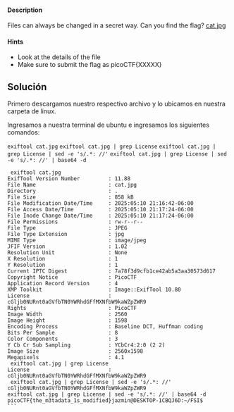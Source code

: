 #### Description

[](https://github.com/JazSparrow/Hacking-notes-2025/blob/main/Hacking-notes-2025/PicoCTF/Tarea%203%20-%20Forensic/01_information.md#description)

Files can always be changed in a secret way. Can you find the flag? [cat.jpg](https://mercury.picoctf.net/static/e5825f58ef798fdd1af3f6013592a971/cat.jpg)

#### Hints

[](https://github.com/JazSparrow/Hacking-notes-2025/blob/main/Hacking-notes-2025/PicoCTF/Tarea%203%20-%20Forensic/01_information.md#hints)

- Look at the details of the file
- Make sure to submit the flag as picoCTF{XXXXX}

## Solución

[](https://github.com/JazSparrow/Hacking-notes-2025/blob/main/Hacking-notes-2025/PicoCTF/Tarea%203%20-%20Forensic/01_information.md#soluci%C3%B3n)

Primero descargamos nuestro respectivo archivo y lo ubicamos en nuestra carpeta de linux.

Ingresamos a nuestra terminal de ubuntu e ingresamos los siguientes comandos:

`exiftool cat.jpg` `exiftool cat.jpg | grep License` `exiftool cat.jpg | grep License | sed -e 's/.*: //'` `exiftool cat.jpg | grep License | sed -e 's/.*: //' | base64 -d`


````
 exiftool cat.jpg
ExifTool Version Number         : 11.88
File Name                       : cat.jpg
Directory                       : .
File Size                       : 858 kB
File Modification Date/Time     : 2025:05:10 21:16:42-06:00
File Access Date/Time           : 2025:05:10 21:17:24-06:00
File Inode Change Date/Time     : 2025:05:10 21:17:24-06:00
File Permissions                : rw-r--r--
File Type                       : JPEG
File Type Extension             : jpg
MIME Type                       : image/jpeg
JFIF Version                    : 1.02
Resolution Unit                 : None
X Resolution                    : 1
Y Resolution                    : 1
Current IPTC Digest             : 7a78f3d9cfb1ce42ab5a3aa30573d617
Copyright Notice                : PicoCTF
Application Record Version      : 4
XMP Toolkit                     : Image::ExifTool 10.80
License                         : cGljb0NURnt0aGVfbTN0YWRhdGFfMXNfbW9kaWZpZWR9
Rights                          : PicoCTF
Image Width                     : 2560
Image Height                    : 1598
Encoding Process                : Baseline DCT, Huffman coding
Bits Per Sample                 : 8
Color Components                : 3
Y Cb Cr Sub Sampling            : YCbCr4:2:0 (2 2)
Image Size                      : 2560x1598
Megapixels                      : 4.1
 exiftool cat.jpg | grep License
License                         : cGljb0NURnt0aGVfbTN0YWRhdGFfMXNfbW9kaWZpZWR9
 exiftool cat.jpg | grep License | sed -e 's/.*: //'
cGljb0NURnt0aGVfbTN0YWRhdGFfMXNfbW9kaWZpZWR9
exiftool cat.jpg | grep License | sed -e 's/.*: //' | base64 -d
picoCTF{the_m3tadata_1s_modified}jazmin@DESKTOP-1CBQJ6D:~/FSI$
```